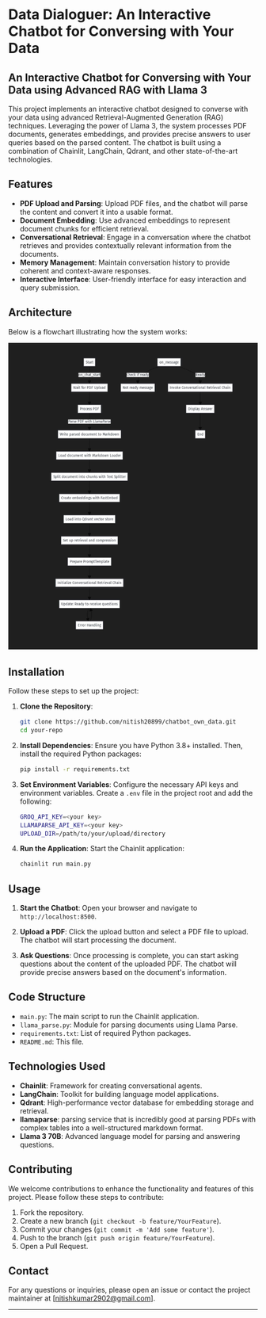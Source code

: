 # Data Dialoguer: An Interactive Chatbot for Conversing with Your Data

## An Interactive Chatbot for Conversing with Your Data using Advanced RAG with Llama 3

This project implements an interactive chatbot designed to converse with your data using advanced Retrieval-Augmented Generation (RAG) techniques. Leveraging the power of Llama 3, the system processes PDF documents, generates embeddings, and provides precise answers to user queries based on the parsed content. The chatbot is built using a combination of Chainlit, LangChain, Qdrant, and other state-of-the-art technologies.

## Features

- **PDF Upload and Parsing**: Upload PDF files, and the chatbot will parse the content and convert it into a usable format.
- **Document Embedding**: Use advanced embeddings to represent document chunks for efficient retrieval.
- **Conversational Retrieval**: Engage in a conversation where the chatbot retrieves and provides contextually relevant information from the documents.
- **Memory Management**: Maintain conversation history to provide coherent and context-aware responses.
- **Interactive Interface**: User-friendly interface for easy interaction and query submission.

## Architecture

Below is a flowchart illustrating how the system works:

![Architecture Design](Architecture_design.JPG)

## Installation

Follow these steps to set up the project:

1. **Clone the Repository**:
    ```sh
    git clone https://github.com/nitish20899/chatbot_own_data.git
    cd your-repo
    ```

2. **Install Dependencies**:
    Ensure you have Python 3.8+ installed. Then, install the required Python packages:
    ```sh
    pip install -r requirements.txt
    ```

3. **Set Environment Variables**:
    Configure the necessary API keys and environment variables. Create a `.env` file in the project root and add the following:
    ```sh
    GROQ_API_KEY=<your key>
    LLAMAPARSE_API_KEY=<your key>
    UPLOAD_DIR=/path/to/your/upload/directory
    ```

4. **Run the Application**:
    Start the Chainlit application:
    ```sh
    chainlit run main.py
    ```

## Usage

1. **Start the Chatbot**:
    Open your browser and navigate to `http://localhost:8500`. 

2. **Upload a PDF**:
    Click the upload button and select a PDF file to upload. The chatbot will start processing the document.

3. **Ask Questions**:
    Once processing is complete, you can start asking questions about the content of the uploaded PDF. The chatbot will provide precise answers based on the document's information.

## Code Structure

- `main.py`: The main script to run the Chainlit application.
- `llama_parse.py`: Module for parsing documents using Llama Parse.
- `requirements.txt`: List of required Python packages.
- `README.md`: This file.

## Technologies Used

- **Chainlit**: Framework for creating conversational agents.
- **LangChain**: Toolkit for building language model applications.
- **Qdrant**: High-performance vector database for embedding storage and retrieval.
- **llamaparse**: parsing service that is incredibly good at parsing PDFs with complex tables into a well-structured markdown format.
- **Llama 3 70B**: Advanced language model for parsing and answering questions.

## Contributing

We welcome contributions to enhance the functionality and features of this project. Please follow these steps to contribute:

1. Fork the repository.
2. Create a new branch (`git checkout -b feature/YourFeature`).
3. Commit your changes (`git commit -m 'Add some feature'`).
4. Push to the branch (`git push origin feature/YourFeature`).
5. Open a Pull Request.

## Contact

For any questions or inquiries, please open an issue or contact the project maintainer at [nitishkumar2902@gmail.com].

---
